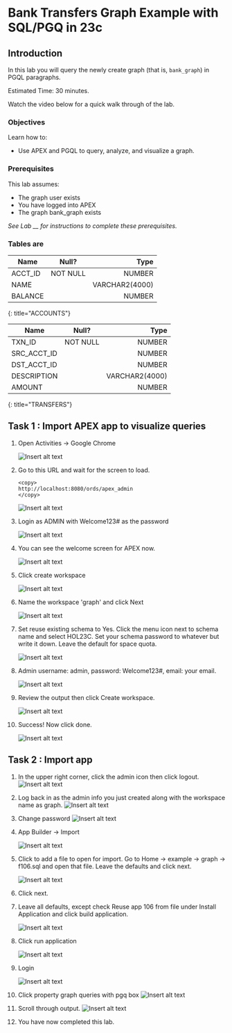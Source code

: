 # Bank Transfers Graph Example with SQL/PGQ in 23c

## Introduction

In this lab you will query the newly create graph (that is, `bank_graph`) in PGQL paragraphs.

Estimated Time: 30 minutes.

Watch the video below for a quick walk through of the lab.

<!-- update video link. Previous iteration: [](youtube:XnE1yw2k5IU) -->

### Objectives
Learn how to:
- Use APEX and PGQL to query, analyze, and visualize a graph.

### Prerequisites
This lab assumes:
- The graph user exists
- You have logged into APEX
- The graph bank_graph exists

*See Lab \_\_ for instructions to complete these prerequisites.*

### Tables are
| Name | Null? | Type |
| ------- |:--------:| --------------:|
| ACCT_ID | NOT NULL | NUMBER|
| NAME |  | VARCHAR2(4000) |
| BALANCE |  | NUMBER |
{: title="ACCOUNTS"}

| Name | Null? | Type |
| ------- |:--------:| --------------:|
| TXN_ID | NOT NULL | NUMBER|
| SRC\_ACCT\_ID |  | NUMBER |
| DST\_ACCT\_ID |  | NUMBER |
| DESCRIPTION |  | VARCHAR2(4000) |
| AMOUNT |  | NUMBER |
{: title="TRANSFERS"}

## Task 1 : Import APEX app to visualize queries

1. Open Activities -> Google Chrome

    ![Insert alt text](images/example.png)


2. Go to this URL and wait for the screen to load.
    ```
    <copy>
    http://localhost:8080/ords/apex_admin
    </copy>
    ```

    ![Insert alt text](images/example.png)


3. Login as ADMIN with Welcome123# as the password

    ![Insert alt text](images/example.png)

4. You can see the welcome screen for APEX now. 

    ![Insert alt text](images/example.png)

5. Click create workspace

    ![Insert alt text](images/example.png)

6. Name the workspace 'graph' and click Next

    ![Insert alt text](images/example.png)

7. Set reuse existing schema to Yes. Click the menu icon next to schema name and select HOL23C. Set your schema password to whatever but write it down. Leave the default for space quota.

    ![Insert alt text](images/example.png)

8. Admin username: admin, password: Welcome123#, email: your email.

    ![Insert alt text](images/example.png)

9. Review the output then click Create workspace.

    ![Insert alt text](images/example.png)

10. Success! Now click done.

    ![Insert alt text](images/example.png)


## Task 2 : Import app

1. In the upper right corner, click the admin icon then click logout.
    ![Insert alt text](images/example.png)


2.  Log back in as the admin info you just created along with the workspace name as graph.
    ![Insert alt text](images/example.png)


3. Change password
    ![Insert alt text](images/example.png)


4. App Builder -> Import

    ![Insert alt text](images/example.png)

5. Click to add a file to open for import. Go to Home -> example -> graph -> f106.sql and open that file. Leave the defaults and click next.

    ![Insert alt text](images/example.png)

6. Click next.
    
7.  Leave all defaults, except check Reuse app 106 from file under Install Application and click build application. 

    ![Insert alt text](images/example.png)

8.  Click run application

    ![Insert alt text](images/example.png)



9.  Login

    ![Insert alt text](images/example.png)


10. Click property graph queries with pgq box
    ![Insert alt text](images/example.png)
    
11. Scroll through output.
    ![Insert alt text](images/example.png)

12. You have now completed this lab.